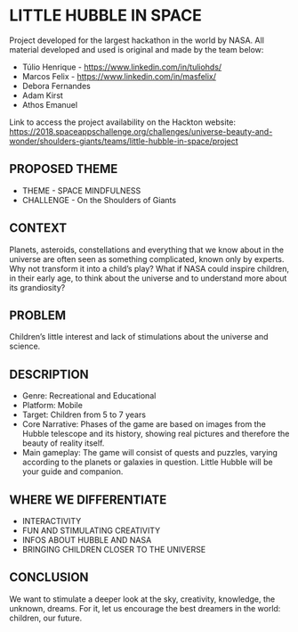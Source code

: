 # LITTLE HUBBLE IN SPACE 

Project developed for the largest hackathon in the world by NASA.
All material developed and used is original and made by the team below:
* Túlio Henrique - https://www.linkedin.com/in/tuliohds/
* Marcos Felix - https://www.linkedin.com/in/masfelix/
* Debora Fernandes
* Adam Kirst
* Athos Emanuel

Link to access the project availability on the Hackton website:
https://2018.spaceappschallenge.org/challenges/universe-beauty-and-wonder/shoulders-giants/teams/little-hubble-in-space/project

## PROPOSED THEME

* THEME - SPACE MINDFULNESS
* CHALLENGE - On the Shoulders of Giants

## CONTEXT

Planets, asteroids, constellations and everything that we know about in the universe are often seen as something complicated, known only by experts. Why not transform it into a child’s play? What if NASA could inspire children, in their early age, to think about the universe and to understand more about its grandiosity?

## PROBLEM

Children’s little interest and lack of stimulations about the universe and science.

## DESCRIPTION

* Genre: Recreational and Educational
* Platform: Mobile
* Target: Children from 5 to 7 years
* Core Narrative: Phases of the game are based on images from the Hubble telescope and its history, showing real pictures and therefore the beauty of reality itself.
* Main gameplay: The game will consist of quests and puzzles, varying according to the planets or galaxies in question. Little Hubble will be your guide and companion.

## WHERE WE DIFFERENTIATE

* INTERACTIVITY
* FUN AND STIMULATING CREATIVITY
* INFOS ABOUT HUBBLE AND NASA
* BRINGING CHILDREN CLOSER TO THE UNIVERSE

## CONCLUSION

We want to stimulate a deeper look at the sky, creativity, knowledge, the unknown, dreams. For it, let us encourage the best dreamers in the world: children, our future.